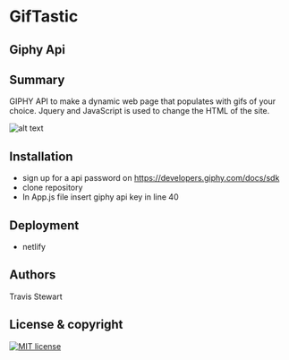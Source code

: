 # GifTastic
## Giphy Api 

## Summary 
 GIPHY API to make a dynamic web page that populates with gifs of your choice. Jquery and JavaScript is used to change the HTML of the site.
 

 ![alt text](assets/images/giphygif.gif)

## Installation 
  - sign up for a api password on https://developers.giphy.com/docs/sdk
  - clone repository 
  - In App.js file insert giphy api key in line 40  

## Deployment 
 - netlify
 
## Authors 
Travis Stewart 
## License & copyright

[![MIT license](http://img.shields.io/badge/license-MIT-brightgreen.svg)](http://opensource.org/licenses/MIT)


